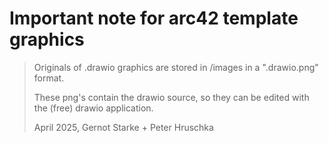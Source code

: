 
# Important note for arc42 template graphics

>Originals of .drawio graphics are stored in /images in a "<filename>.drawio.png" format.
>
>These png's contain the drawio source, so they can be edited with the (free) drawio application.
>
>April 2025, Gernot Starke + Peter Hruschka